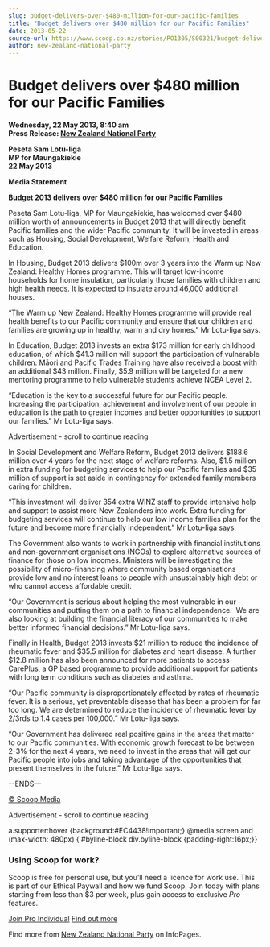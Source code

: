 ```yaml
---
slug: budget-delivers-over-$480-million-for-our-pacific-families
title: "Budget delivers over $480 million for our Pacific Families"
date: 2013-05-22
source-url: https://www.scoop.co.nz/stories/PO1305/S00321/budget-delivers-over-480-million-for-our-pacific-families.htm
author: new-zealand-national-party
---
```

Budget delivers over $480 million for our Pacific Families
==========================================================

**Wednesday, 22 May 2013, 8:40 am**  
**Press Release: [New Zealand National Party](https://info.scoop.co.nz/New_Zealand_National_Party)**

**Peseta Sam Lotu-Iiga**  
**MP for Maungakiekie**  
**22 May 2013**

**Media Statement**

**Budget 2013 delivers over $480 million for our Pacific Families**

Peseta Sam Lotu-Iiga, MP for Maungakiekie, has welcomed over $480 million worth of announcements in Budget 2013 that will directly benefit Pacific families and the wider Pacific community. It will be invested in areas such as Housing, Social Development, Welfare Reform, Health and Education.

In Housing, Budget 2013 delivers $100m over 3 years into the Warm up New Zealand: Healthy Homes programme. This will target low-income households for home insulation, particularly those families with children and high health needs. It is expected to insulate around 46,000 additional houses.

“The Warm up New Zealand: Healthy Homes programme will provide real health benefits to our Pacific community and ensure that our children and families are growing up in healthy, warm and dry homes.” Mr Lotu-Iiga says.

In Education, Budget 2013 invests an extra $173 million for early childhood education, of which $41.3 million will support the participation of vulnerable children. Māori and Pacific Trades Training have also received a boost with an additional $43 million. Finally, $5.9 million will be targeted for a new mentoring programme to help vulnerable students achieve NCEA Level 2.

“Education is the key to a successful future for our Pacific people. Increasing the participation, achievement and involvement of our people in education is the path to greater incomes and better opportunities to support our families.” Mr Lotu-Iiga says.

Advertisement - scroll to continue reading





In Social Development and Welfare Reform, Budget 2013 delivers $188.6 million over 4 years for the next stage of welfare reforms. Also, $1.5 million in extra funding for budgeting services to help our Pacific families and $35 million of support is set aside in contingency for extended family members caring for children.

“This investment will deliver 354 extra WINZ staff to provide intensive help and support to assist more New Zealanders into work. Extra funding for budgeting services will continue to help our low income families plan for the future and become more financially independent.” Mr Lotu-Iiga says.

The Government also wants to work in partnership with financial institutions and non-government organisations (NGOs) to explore alternative sources of finance for those on low incomes. Ministers will be investigating the possibility of micro-financing where community based organisations provide low and no interest loans to people with unsustainably high debt or who cannot access affordable credit.

“Our Government is serious about helping the most vulnerable in our communities and putting them on a path to financial independence.  We are also looking at building the financial literacy of our communities to make better informed financial decisions.” Mr Lotu-Iiga says.

Finally in Health, Budget 2013 invests $21 million to reduce the incidence of rheumatic fever and $35.5 million for diabetes and heart disease. A further $12.8 million has also been announced for more patients to access CarePlus, a GP based programme to provide additional support for patients with long term conditions such as diabetes and asthma.

“Our Pacific community is disproportionately affected by rates of rheumatic fever. It is a serious, yet preventable disease that has been a problem for far too long. We are determined to reduce the incidence of rheumatic fever by 2/3rds to 1.4 cases per 100,000.” Mr Lotu-Iiga says.

“Our Government has delivered real positive gains in the areas that matter to our Pacific communities. With economic growth forecast to be between 2-3% for the next 4 years, we need to invest in the areas that will get our Pacific people into jobs and taking advantage of the opportunities that present themselves in the future.” Mr Lotu-Iiga says.

\--ENDS—  

[© Scoop Media](http://www.scoop.co.nz/about/terms.html)  

Advertisement - scroll to continue reading



a.supporter:hover {background:#EC4438!important;} @media screen and (max-width: 480px) { #byline-block div.byline-block {padding-right:16px;}}

### Using Scoop for work?

Scoop is free for personal use, but you’ll need a licence for work use. This is part of our Ethical Paywall and how we fund Scoop. Join today with plans starting from less than $3 per week, plus gain access to exclusive _Pro_ features.  
  
[Join Pro Individual](https://pro.scoop.co.nz/Individual/?from=ProIn24) [Find out more](https://pro.scoop.co.nz/using-scoop-for-work/?from=ProIn24)

Find more from [New Zealand National Party](https://info.scoop.co.nz/New_Zealand_National_Party) on InfoPages.